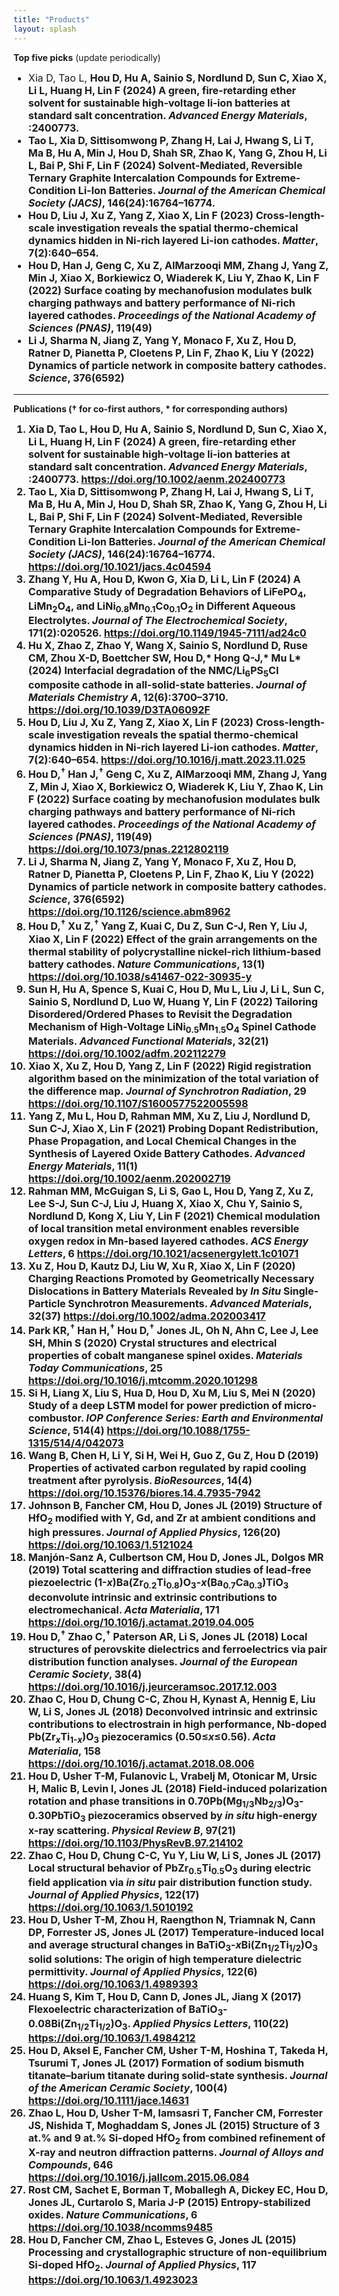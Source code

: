```yaml
---
title: "Products"
layout: splash
---
```

<!-- ### Journal Covers
### After Joining Clemson
 -->
<b>Top five picks</b> (update periodically)
<font size="3"><ul>
    <li>Xia D, Tao L, <strong>Hou D<strong>, Hu A, Sainio S, Nordlund D, Sun C, Xiao X, Li L, Huang H, Lin F (2024) A green, fire‐retarding ether solvent for sustainable high‐voltage li‐ion batteries at standard salt concentration. <strong><em>Advanced Energy Materials</em></strong>, :2400773.</li>
    <li>Tao L, Xia D, Sittisomwong P, Zhang H, Lai J, Hwang S, Li T, Ma B, Hu A, Min J, <strong>Hou D</strong>, Shah SR, Zhao K, Yang G, Zhou H, Li L, Bai P, Shi F, Lin F (2024) Solvent-Mediated, Reversible Ternary Graphite Intercalation Compounds for Extreme-Condition Li-Ion Batteries. <strong><em>Journal of the American Chemical Society (JACS)</em></strong>, 146(24):16764–16774.</li>
    <li><strong>Hou D</strong>, Liu J, Xu Z, Yang Z, Xiao X, Lin F (2023) Cross-length-scale investigation reveals the spatial thermo-chemical dynamics hidden in Ni-rich layered Li-ion cathodes. <strong><em>Matter</em></strong>, 7(2):640–654.</li>
    <li><strong>Hou D</strong>, Han J, Geng C, Xu Z, AlMarzooqi MM, Zhang J, Yang Z, Min J, Xiao X, Borkiewicz O, Wiaderek K, Liu Y, Zhao K, Lin F (2022) Surface coating by mechanofusion modulates bulk charging pathways and battery performance of Ni-rich layered cathodes. <strong><em>Proceedings of the National Academy of Sciences (PNAS)</em></strong>, 119(49) </li>
    <li>Li J, Sharma N, Jiang Z, Yang Y, Monaco F, Xu Z, <strong>Hou D</strong>, Ratner D, Pianetta P, Cloetens P, Lin F, Zhao K, Liu Y (2022) Dynamics of particle network in composite battery cathodes. <strong><em>Science</em></strong>, 376(6592) </li>
<!--     <li><strong>Hou D</strong>, Xu Z, Yang Z, Kuai C, Du Z, Sun C-J, Ren Y, Liu J, Xiao X, Lin F (2022) Effect of the grain arrangements on the thermal stability of polycrystalline nickel-rich lithium-based battery cathodes. <strong><em>Nature Communications</em></strong>, 13(1) </li>
    <li>Rost CM, Sachet E, Borman T, Moballegh A, Dickey EC, <strong>Hou D</strong>, Jones JL, Curtarolo S, Maria J-P (2015) Entropy-stabilized oxides. <strong><em>Nature Communications</em></strong>, 6 </li> -->
</ul></font>
<hr>

<b>Publications</b> († for co-first authors, * for corresponding authors)
<font size="3"><ol>
     <li>Xia D, Tao L, <strong>Hou D<strong>, Hu A, Sainio S, Nordlund D, Sun C, Xiao X, Li L, Huang H, Lin F (2024) A green, fire‐retarding ether solvent for sustainable high‐voltage li‐ion batteries at standard salt concentration. <strong><em>Advanced Energy Materials</em></strong>, :2400773. <a href="https://doi.org/10.1002/aenm.202400773">https://doi.org/10.1002/aenm.202400773</a></li>
    <li>Tao L, Xia D, Sittisomwong P, Zhang H, Lai J, Hwang S, Li T, Ma B, Hu A, Min J, <strong>Hou D</strong>, Shah SR, Zhao K, Yang G, Zhou H, Li L, Bai P, Shi F, Lin F (2024) Solvent-Mediated, Reversible Ternary Graphite Intercalation Compounds for Extreme-Condition Li-Ion Batteries. <strong><em>Journal of the American Chemical Society (JACS)</em></strong>, 146(24):16764–16774. <a href="https://doi.org/10.1021/jacs.4c04594">https://doi.org/10.1021/jacs.4c04594</a></li>
    <li>Zhang Y, Hu A, <strong>Hou D</strong>, Kwon G, Xia D, Li L, Lin F (2024) A Comparative Study of Degradation Behaviors of LiFePO<sub>4</sub>, LiMn<sub>2</sub>O<sub>4</sub>, and LiNi<sub>0.8</sub>Mn<sub>0.1</sub>Co<sub>0.1</sub>O<sub>2</sub> in Different Aqueous Electrolytes. <em>Journal of The Electrochemical Society</em>, 171(2):020526. <a href="https://doi.org/10.1149/1945-7111/ad24c0">https://doi.org/10.1149/1945-7111/ad24c0</a></li>
    <li>Hu X, Zhao Z, Zhao Y, Wang X, Sainio S, Nordlund D, Ruse CM, Zhou X-D, Boettcher SW, <strong>Hou D</strong>,* Hong Q-J,* Mu L* (2024) Interfacial degradation of the NMC/Li<sub>6</sub>PS<sub>5</sub>Cl composite cathode in all-solid-state batteries. <em>Journal of Materials Chemistry A</em>, 12(6):3700–3710. <a href="https://doi.org/10.1039/D3TA06092F">https://doi.org/10.1039/D3TA06092F</a></li>
    <li><strong>Hou D</strong>, Liu J, Xu Z, Yang Z, Xiao X, Lin F (2023) Cross-length-scale investigation reveals the spatial thermo-chemical dynamics hidden in Ni-rich layered Li-ion cathodes. <em>Matter</em>, 7(2):640–654. <a href="https://doi.org/10.1016/j.matt.2023.11.025">https://doi.org/10.1016/j.matt.2023.11.025</a></li>
    <li><strong>Hou D</strong>,<sup>†</sup> Han J,<sup>†</sup> Geng C, Xu Z, AlMarzooqi MM, Zhang J, Yang Z, Min J, Xiao X, Borkiewicz O, Wiaderek K, Liu Y, Zhao K, Lin F (2022) Surface coating by mechanofusion modulates bulk charging pathways and battery performance of Ni-rich layered cathodes. <em>Proceedings of the National Academy of Sciences (PNAS)</em>, 119(49) <a href="https://doi.org/10.1073/pnas.2212802119">https://doi.org/10.1073/pnas.2212802119</a></li>
    <li>Li J, Sharma N, Jiang Z, Yang Y, Monaco F, Xu Z, <strong>Hou D</strong>, Ratner D, Pianetta P, Cloetens P, Lin F, Zhao K, Liu Y (2022) Dynamics of particle network in composite battery cathodes. <em>Science</em>, 376(6592) <a href="https://doi.org/10.1126/science.abm8962">https://doi.org/10.1126/science.abm8962</a></li>
    <li><strong>Hou D</strong>,<sup>†</sup> Xu Z,<sup>†</sup> Yang Z, Kuai C, Du Z, Sun C-J, Ren Y, Liu J, Xiao X, Lin F (2022) Effect of the grain arrangements on the thermal stability of polycrystalline nickel-rich lithium-based battery cathodes. <em>Nature Communications</em>, 13(1) <a href="https://doi.org/10.1038/s41467-022-30935-y">https://doi.org/10.1038/s41467-022-30935-y</a></li>
    <li>Sun H, Hu A, Spence S, Kuai C, <strong>Hou D</strong>, Mu L, Liu J, Li L, Sun C, Sainio S, Nordlund D, Luo W, Huang Y, Lin F (2022) Tailoring Disordered/Ordered Phases to Revisit the Degradation Mechanism of High-Voltage LiNi<sub>0.5</sub>Mn<sub>1.5</sub>O<sub>4</sub> Spinel Cathode Materials. <em>Advanced Functional Materials</em>, 32(21) <a href="https://doi.org/10.1002/adfm.202112279">https://doi.org/10.1002/adfm.202112279</a></li>
    <li>Xiao X, Xu Z, <strong>Hou D</strong>, Yang Z, Lin F (2022) Rigid registration algorithm based on the minimization of the total variation of the difference map. <em>Journal of Synchrotron Radiation</em>, 29 <a href="https://doi.org/10.1107/S1600577522005598">https://doi.org/10.1107/S1600577522005598</a></li>
    <li>Yang Z, Mu L, <strong>Hou D</strong>, Rahman MM, Xu Z, Liu J, Nordlund D, Sun C-J, Xiao X, Lin F (2021) Probing Dopant Redistribution, Phase Propagation, and Local Chemical Changes in the Synthesis of Layered Oxide Battery Cathodes. <em>Advanced Energy Materials</em>, 11(1) <a href="https://doi.org/10.1002/aenm.202002719">https://doi.org/10.1002/aenm.202002719</a></li>
    <li>Rahman MM, McGuigan S, Li S, Gao L, <strong>Hou D</strong>, Yang Z, Xu Z, Lee S-J, Sun C-J, Liu J, Huang X, Xiao X, Chu Y, Sainio S, Nordlund D, Kong X, Liu Y, Lin F (2021) Chemical modulation of local transition metal environment enables reversible oxygen redox in Mn-based layered cathodes. <em>ACS Energy Letters</em>, 6 <a href="https://doi.org/10.1021/acsenergylett.1c01071">https://doi.org/10.1021/acsenergylett.1c01071</a></li>
    <li>Xu Z, <strong>Hou D</strong>, Kautz DJ, Liu W, Xu R, Xiao X, Lin F (2020) Charging Reactions Promoted by Geometrically Necessary Dislocations in Battery Materials Revealed by <em>In Situ</em> Single-Particle Synchrotron Measurements. <em>Advanced Materials</em>, 32(37) <a href="https://doi.org/10.1002/adma.202003417">https://doi.org/10.1002/adma.202003417</a></li>
    <li>Park KR,<sup>†</sup> Han H,<sup>†</sup> <strong>Hou D</strong>,<sup>†</sup> Jones JL, Oh N, Ahn C, Lee J, Lee SH, Mhin S (2020) Crystal structures and electrical properties of cobalt manganese spinel oxides. <em>Materials Today Communications</em>, 25 <a href="https://doi.org/10.1016/j.mtcomm.2020.101298">https://doi.org/10.1016/j.mtcomm.2020.101298</a></li>
    <li>Si H, Liang X, Liu S, Hua D, <strong>Hou D</strong>, Xu M, Liu S, Mei N (2020) Study of a deep LSTM model for power prediction of micro-combustor. <em>IOP Conference Series: Earth and Environmental Science</em>, 514(4) <a href="https://doi.org/10.1088/1755-1315/514/4/042073">https://doi.org/10.1088/1755-1315/514/4/042073</a></li>
    <li>Wang B, Chen H, Li Y, Si H, Wei H, Guo Z, Gu Z, <strong>Hou D</strong> (2019) Properties of activated carbon regulated by rapid cooling treatment after pyrolysis. <em>BioResources</em>, 14(4) <a href="https://doi.org/10.15376/biores.14.4.7935-7942">https://doi.org/10.15376/biores.14.4.7935-7942</a></li>
    <li>Johnson B, Fancher CM, <strong>Hou D</strong>, Jones JL (2019) Structure of HfO<sub>2</sub> modified with Y, Gd, and Zr at ambient conditions and high pressures. <em>Journal of Applied Physics</em>, 126(20) <a href="https://doi.org/10.1063/1.5121024">https://doi.org/10.1063/1.5121024</a></li>
    <li>Manjón-Sanz A, Culbertson CM, <strong>Hou D</strong>, Jones JL, Dolgos MR (2019) Total scattering and diffraction studies of lead-free piezoelectric (1-<em>x</em>)Ba(Zr<sub>0.2</sub>Ti<sub>0.8</sub>)O<sub>3</sub>-<em>x</em>(Ba<sub>0.7</sub>Ca<sub>0.3</sub>)TiO<sub>3</sub> deconvolute intrinsic and extrinsic contributions to electromechanical. <em>Acta Materialia</em>, 171 <a href="https://doi.org/10.1016/j.actamat.2019.04.005">https://doi.org/10.1016/j.actamat.2019.04.005</a></li>
    <li><strong>Hou D</strong>,<sup>†</sup> Zhao C,<sup>†</sup> Paterson AR, Li S, Jones JL (2018) Local structures of perovskite dielectrics and ferroelectrics via pair distribution function analyses. <em>Journal of the European Ceramic Society</em>, 38(4) <a href="https://doi.org/10.1016/j.jeurceramsoc.2017.12.003">https://doi.org/10.1016/j.jeurceramsoc.2017.12.003</a></li>
    <li>Zhao C, <strong>Hou D</strong>, Chung C-C, Zhou H, Kynast A, Hennig E, Liu W, Li S, Jones JL (2018) Deconvolved intrinsic and extrinsic contributions to electrostrain in high performance, Nb-doped Pb(Zr<sub><em>x</em></sub>Ti<sub>1-<em>x</em></sub>)O<sub>3</sub> piezoceramics (0.50≤<em>x</em>≤0.56). <em>Acta Materialia</em>, 158 <a href="https://doi.org/10.1016/j.actamat.2018.08.006">https://doi.org/10.1016/j.actamat.2018.08.006</a></li>
    <li><strong>Hou D</strong>, Usher T-M, Fulanovic L, Vrabelj M, Otonicar M, Ursic H, Malic B, Levin I, Jones JL (2018) Field-induced polarization rotation and phase transitions in 0.70Pb(Mg<sub>1/3</sub>Nb<sub>2/3</sub>)O<sub>3</sub>-0.30PbTiO<sub>3</sub> piezoceramics observed by <em>in situ</em> high-energy x-ray scattering. <em>Physical Review B</em>, 97(21) <a href="https://doi.org/10.1103/PhysRevB.97.214102">https://doi.org/10.1103/PhysRevB.97.214102</a></li>
    <li>Zhao C, <strong>Hou D</strong>, Chung C-C, Yu Y, Liu W, Li S, Jones JL (2017) Local structural behavior of PbZr<sub>0.5</sub>Ti<sub>0.5</sub>O<sub>3</sub> during electric field application via <em>in situ</em> pair distribution function study. <em>Journal of Applied Physics</em>, 122(17) <a href="https://doi.org/10.1063/1.5010192">https://doi.org/10.1063/1.5010192</a></li>
    <li><strong>Hou D</strong>, Usher T-M, Zhou H, Raengthon N, Triamnak N, Cann DP, Forrester JS, Jones JL (2017) Temperature-induced local and average structural changes in BaTiO<sub>3</sub>-<em>x</em>Bi(Zn<sub>1/2</sub>Ti<sub>1/2</sub>)O<sub>3</sub> solid solutions: The origin of high temperature dielectric permittivity. <em>Journal of Applied Physics</em>, 122(6) <a href="https://doi.org/10.1063/1.4989393">https://doi.org/10.1063/1.4989393</a></li>
    <li>Huang S, Kim T, <strong>Hou D</strong>, Cann D, Jones JL, Jiang X (2017) Flexoelectric characterization of BaTiO<sub>3</sub>-0.08Bi(Zn<sub>1/2</sub>Ti<sub>1/2</sub>)O<sub>3</sub>. <em>Applied Physics Letters</em>, 110(22) <a href="https://doi.org/10.1063/1.4984212">https://doi.org/10.1063/1.4984212</a></li>
    <li><strong>Hou D</strong>, Aksel E, Fancher CM, Usher T-M, Hoshina T, Takeda H, Tsurumi T, Jones JL (2017) Formation of sodium bismuth titanate–barium titanate during solid-state synthesis. <em>Journal of the American Ceramic Society</em>, 100(4) <a href="https://doi.org/10.1111/jace.14631">https://doi.org/10.1111/jace.14631</a></li>
    <li>Zhao L, <strong>Hou D</strong>, Usher T-M, Iamsasri T, Fancher CM, Forrester JS, Nishida T, Moghaddam S, Jones JL (2015) Structure of 3 at.% and 9 at.% Si-doped HfO<sub>2</sub> from combined refinement of X-ray and neutron diffraction patterns. <em>Journal of Alloys and Compounds</em>, 646 <a href="https://doi.org/10.1016/j.jallcom.2015.06.084">https://doi.org/10.1016/j.jallcom.2015.06.084</a></li>
    <li>Rost CM, Sachet E, Borman T, Moballegh A, Dickey EC, <strong>Hou D</strong>, Jones JL, Curtarolo S, Maria J-P (2015) Entropy-stabilized oxides. <em>Nature Communications</em>, 6 <a href="https://doi.org/10.1038/ncomms9485">https://doi.org/10.1038/ncomms9485</a></li>
    <li><strong>Hou D</strong>, Fancher CM, Zhao L, Esteves G, Jones JL (2015) Processing and crystallographic structure of non-equilibrium Si-doped HfO<sub>2</sub>. <em>Journal of Applied Physics</em>, 117 <a href="https://doi.org/10.1063/1.4923023">https://doi.org/10.1063/1.4923023</a></li>
</ol></font>